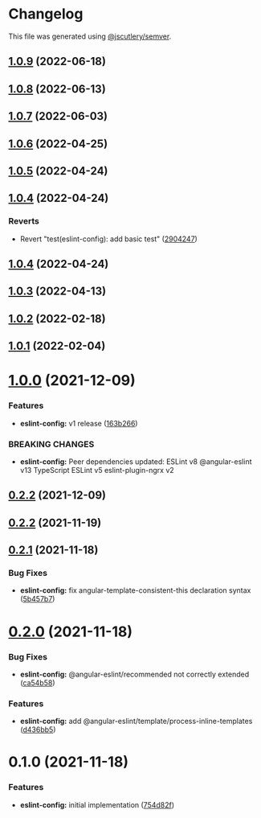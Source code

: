 # Changelog

This file was generated using [@jscutlery/semver](https://github.com/jscutlery/semver).

## [1.0.9](https://github.com/robinpellegrims/pellegrims/compare/eslint-config-1.0.8...eslint-config-1.0.9) (2022-06-18)

## [1.0.8](https://github.com/robinpellegrims/pellegrims/compare/eslint-config-1.0.7...eslint-config-1.0.8) (2022-06-13)

## [1.0.7](https://github.com/robinpellegrims/pellegrims/compare/eslint-config-1.0.6...eslint-config-1.0.7) (2022-06-03)

## [1.0.6](https://github.com/robinpellegrims/pellegrims/compare/eslint-config-1.0.5...eslint-config-1.0.6) (2022-04-25)

## [1.0.5](https://github.com/robinpellegrims/pellegrims/compare/eslint-config-1.0.4...eslint-config-1.0.5) (2022-04-24)

## [1.0.4](https://github.com/robinpellegrims/pellegrims/compare/eslint-config-1.0.3...eslint-config-1.0.4) (2022-04-24)

### Reverts

- Revert "test(eslint-config): add basic test" ([2904247](https://github.com/robinpellegrims/pellegrims/commit/2904247e520138fe345f8882bcfaef751682aed4))

## [1.0.4](https://github.com/robinpellegrims/pellegrims/compare/eslint-config-1.0.3...eslint-config-1.0.4) (2022-04-24)

## [1.0.3](https://github.com/robinpellegrims/pellegrims/compare/eslint-config-1.0.2...eslint-config-1.0.3) (2022-04-13)

## [1.0.2](https://github.com/robinpellegrims/pellegrims/compare/eslint-config-1.0.1...eslint-config-1.0.2) (2022-02-18)

## [1.0.1](https://github.com/robinpellegrims/pellegrims/compare/eslint-config-1.0.0...eslint-config-1.0.1) (2022-02-04)

# [1.0.0](https://github.com/robinpellegrims/pellegrims/compare/eslint-config-0.2.2...eslint-config-1.0.0) (2021-12-09)

### Features

- **eslint-config:** v1 release ([163b266](https://github.com/robinpellegrims/pellegrims/commit/163b266d771344a3607270735f229b6b98773ec8))

### BREAKING CHANGES

- **eslint-config:** Peer dependencies updated:
  ESLint v8
  @angular-eslint v13
  TypeScript ESLint v5
  eslint-plugin-ngrx v2

## [0.2.2](https://github.com/robinpellegrims/pellegrims/compare/eslint-config-0.2.1...eslint-config-0.2.2) (2021-12-09)

## [0.2.2](https://github.com/robinpellegrims/pellegrims/compare/eslint-config-0.2.1...eslint-config-0.2.2) (2021-11-19)

## [0.2.1](https://github.com/robinpellegrims/pellegrims/compare/eslint-config-0.2.0...eslint-config-0.2.1) (2021-11-18)

### Bug Fixes

- **eslint-config:** fix angular-template-consistent-this declaration syntax ([5b457b7](https://github.com/robinpellegrims/pellegrims/commit/5b457b718d507d76ec6249ccd70bc84e0a2889e7))

# [0.2.0](https://github.com/robinpellegrims/pellegrims/compare/eslint-config-0.1.0...eslint-config-0.2.0) (2021-11-18)

### Bug Fixes

- **eslint-config:** @angular-eslint/recommended not correctly extended ([ca54b58](https://github.com/robinpellegrims/pellegrims/commit/ca54b583d1934d8268a937843faad585f63eb9eb))

### Features

- **eslint-config:** add @angular-eslint/template/process-inline-templates ([d436bb5](https://github.com/robinpellegrims/pellegrims/commit/d436bb559c61456c515f7edf16d069886cd7ddfc))

# 0.1.0 (2021-11-18)

### Features

- **eslint-config:** initial implementation ([754d82f](https://github.com/robinpellegrims/pellegrims/commit/754d82fd6e9bf140cd1ecd7fd6bbcf5f38fa5520))
